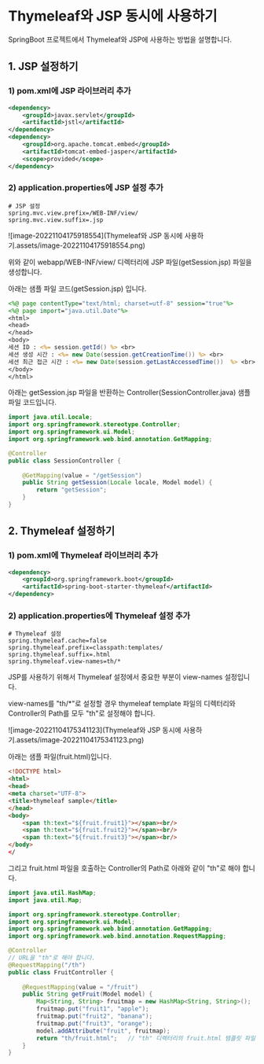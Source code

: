 # Thymeleaf와 JSP 동시에 사용하기

SpringBoot 프로젝트에서 Thymeleaf와 JSP에 사용하는 방법을 설명합니다.



## 1. JSP 설정하기

### 1) pom.xml에 JSP 라이브러리 추가

```xml
<dependency>
    <groupId>javax.servlet</groupId>
    <artifactId>jstl</artifactId>
</dependency>
<dependency>
    <groupId>org.apache.tomcat.embed</groupId>
    <artifactId>tomcat-embed-jasper</artifactId>
    <scope>provided</scope>
</dependency>
```

### 2) application.properties에 JSP 설정 추가

```properties
# JSP 설정
spring.mvc.view.prefix=/WEB-INF/view/
spring.mvc.view.suffix=.jsp
```

![image-20221104175918554](Thymeleaf와 JSP 동시에 사용하기.assets/image-20221104175918554.png)

위와 같이 webapp/WEB-INF/view/ 디렉터리에 JSP 파일(getSession.jsp) 파일을 생성합니다.

아래는 샘플 파일 코드(getSession.jsp) 입니다.

```jsp
<%@ page contentType="text/html; charset=utf-8" session="true"%>                    
<%@ page import="java.util.Date"%>
<html>
<head>
</head>
<body>
세션 ID : <%= session.getId() %> <br>
세션 생성 시간 : <%= new Date(session.getCreationTime()) %> <br>
세션 최근 접근 시간 : <%= new Date(session.getLastAccessedTime())  %> <br>
</body>
</html>
```

아래는 getSession.jsp 파일을 반환하는 Controller(SessionController.java) 샘플 파일 코드입니다.

```java
import java.util.Locale;
import org.springframework.stereotype.Controller;
import org.springframework.ui.Model;
import org.springframework.web.bind.annotation.GetMapping;

@Controller
public class SessionController {
	
	@GetMapping(value = "/getSession")
	public String getSession(Locale locale, Model model) {
		return "getSession";
	}
}
```



## 2. Thymeleaf 설정하기

### 1) pom.xml에 Thymeleaf 라이브러리 추가

```xml
<dependency>
    <groupId>org.springframework.boot</groupId>
    <artifactId>spring-boot-starter-thymeleaf</artifactId>
</dependency>
```



### 2) application.properties에 Thymeleaf 설정 추가

```properties
# Thymeleaf 설정
spring.thymeleaf.cache=false
spring.thymeleaf.prefix=classpath:templates/
spring.thymeleaf.suffix=.html
spring.thymeleaf.view-names=th/*
```

JSP를 사용하기 위해서 Thymeleaf 설정에서 중요한 부분이 view-names 설정입니다.

view-names를 "th/*"로 설정할 경우 thymeleaf template 파일의 디렉터리와 Controller의 Path를 모두 "th"로 설정해야 합니다.

![image-20221104175341123](Thymeleaf와 JSP 동시에 사용하기.assets/image-20221104175341123.png)

아래는 샘플 파일(fruit.html)입니다.

```html
<!DOCTYPE html>
<html>
<head>
<meta charset="UTF-8">
<title>thymeleaf sample</title>
</head>
<body>
    <span th:text="${fruit.fruit1}"></span><br/>
    <span th:text="${fruit.fruit2}"></span><br/>
    <span th:text="${fruit.fruit3}"></span><br/>
</body>
</
```



그리고 fruit.html 파일을 호출하는 Controller의 Path로 아래와 같이 "th"로 해야 합니다.

```java
import java.util.HashMap;
import java.util.Map;

import org.springframework.stereotype.Controller;
import org.springframework.ui.Model;
import org.springframework.web.bind.annotation.GetMapping;
import org.springframework.web.bind.annotation.RequestMapping;

@Controller
// URL을 "th"로 해야 합니다.
@RequestMapping("/th")
public class FruitController {
 
	@RequestMapping(value = "/fruit")
    public String getFruit(Model model) {
    	Map<String, String> fruitmap = new HashMap<String, String>();
    	fruitmap.put("fruit1", "apple");
    	fruitmap.put("fruit2", "banana");
    	fruitmap.put("fruit3", "orange");
        model.addAttribute("fruit", fruitmap);
        return "th/fruit.html";   // "th" 디렉터리의 fruit.html 템플릿 파일을 호출합니다.
    }
}
```

